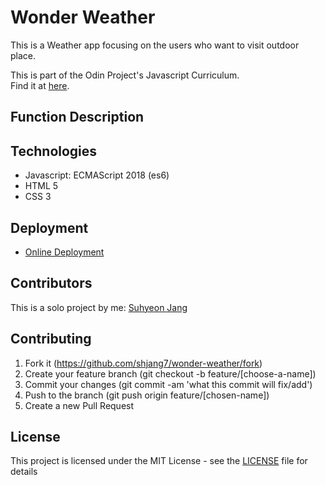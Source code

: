 # Wonder Weather
This is a Weather app focusing on the users who want to visit outdoor place.

This is part of the Odin Project's Javascript Curriculum. <br />
Find it at [here](https://www.theodinproject.com/courses/javascript/lessons/weather-app).

## Function Description


## Technologies
- Javascript: ECMAScript 2018 (es6)
- HTML 5
- CSS 3

## Deployment

- [Online Deployment](https://wonder-weather.netlify.com/dist/index.html)

## Contributors

This is a solo project by me: [Suhyeon Jang](https://github.com/shjang7)

## Contributing

1. Fork it (https://github.com/shjang7/wonder-weather/fork)
2. Create your feature branch (git checkout -b feature/[choose-a-name])
3. Commit your changes (git commit -am 'what this commit will fix/add')
4. Push to the branch (git push origin feature/[chosen-name])
5. Create a new Pull Request

## License

This project is licensed under the MIT License - see the [LICENSE](./LICENSE) file for details
